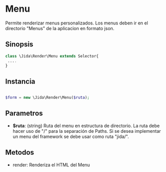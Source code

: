 # Menu

Permite renderizar menus personalizados. Los menus deben ir en el directorio "Menus" de la aplicacion en formato json.

Sinopsis
---
```php
class \Jida\Render\Menu extends Selector{
 ....
}
```
Instancia
---
```php

$form = new \Jida\Render\Menu($ruta);
```

Parametros
---
- **$ruta**: (string) Ruta del menu en estructura de directorio. La ruta debe hacer uso de "/" para la separación de Paths. Si se desea implementar un menu del framework se debe usar como ruta "jida/".


Metodos
--
- render: Renderiza el HTML del Menu
